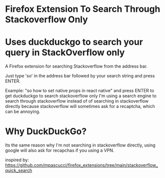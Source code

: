 # Firefox Extension To Search Through Stackoverflow Only
# Uses duckduckgo to search your query in StackOverflow only

A Firefox extension for searching Stackoverflow from the address bar.

Just type 'so' in the address bar followed by your search string and press ENTER.

Example: "so how to set native props in react native" and press ENTER to get duckduckgo to search stackoverflow only
I'm using a search engine to search through stackoverflow instead of of searching in stackoverflow directly because stackoverflow will sometimes 
ask for a recaptcha, which can be annoying. 

# Why DuckDuckGo?
Its the same reason why I'm not searching in stackoverflow directly, using google will also ask for recapchas 
if you using a VPN.

inspired by: https://github.com/mpascucci/firefox_extensions/tree/main/stackoverflow_quick_search
